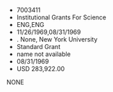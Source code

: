 * 7003411
* Institutional Grants For Science
* ENG,ENG
* 11/26/1969,08/31/1969
*  . None, New York University
* Standard Grant
*   name not available
* 08/31/1969
* USD 283,922.00

NONE